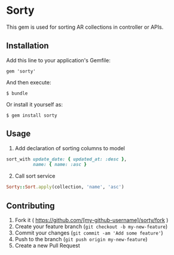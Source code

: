 # Sorty

This gem is used for sorting AR collections in controller or APIs.

## Installation

Add this line to your application's Gemfile:

    gem 'sorty'

And then execute:

    $ bundle

Or install it yourself as:

    $ gem install sorty

## Usage

1. Add declaration of sorting columns to model 
  ```ruby
  sort_with update_date: { updated_at: :desc },
            name: { name: :asc }
  ```
2. Call sort service
  ```ruby
  Sorty::Sort.apply(collection, 'name', 'asc')
  ```

## Contributing

1. Fork it ( https://github.com/[my-github-username]/sorty/fork )
2. Create your feature branch (`git checkout -b my-new-feature`)
3. Commit your changes (`git commit -am 'Add some feature'`)
4. Push to the branch (`git push origin my-new-feature`)
5. Create a new Pull Request
